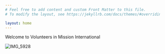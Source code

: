 ```yaml
---
# Feel free to add content and custom Front Matter to this file.
# To modify the layout, see https://jekyllrb.com/docs/themes/#overriding-theme-defaults

layout: home
---
```


Welcome to Volunteers in Mission International

![IMG_5928](https://github.com/VIMIIntl/VIMIIntl.github.io/assets/14047327/50599e9e-5168-46e8-98cf-05b88efe3520)

